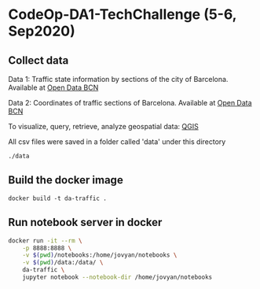 # CodeOp-DA1-TechChallenge (5-6, Sep2020)

## Collect data

Data 1: Traffic state information by sections of the city of Barcelona. Available at [Open Data BCN](https://opendata-ajuntament.barcelona.cat/data/en/dataset/trams)

Data 2: Coordinates of traffic sections of Barcelona. Available at [Open Data BCN](https://opendata-ajuntament.barcelona.cat/data/es/dataset/transit-relacio-trams)

To visualize, query, retrieve, analyze geospatial data: [QGIS](https://www.qgis.org/en/site/)

All csv files were saved in a folder called 'data' under this directory
```
./data
```

## Build the docker image

```
docker build -t da-traffic .
```

## Run notebook server in docker

```bash
docker run -it --rm \
    -p 8888:8888 \
    -v $(pwd)/notebooks:/home/jovyan/notebooks \
    -v $(pwd)/data:/data/ \
    da-traffic \
    jupyter notebook --notebook-dir /home/jovyan/notebooks
```
